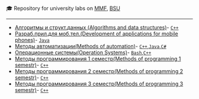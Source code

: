 :mortar_board: Repository for university labs on
[MMF](http://mmf.bsu.by/en/),
[BSU](http://www.bsu.by/en/main.aspx)

---
* [Алгоритмы и структ.данных (Algorithms and data structures)](https://github.com/apletea/MMF_Labs/tree/master/Algorithms)- [`C++`](https://github.com/apletea/MMF_Labs/search?l=C%2B%2B)
* [Разраб.прил.для моб.тел.(Development of applications for mobile phones)](https://github.com/apletea/MMF_Labs/tree/master/Android)- [`Java`](https://github.com/apletea/MMF_Labs/search?l=java)
* [Методы автоматизации(Methods of automation)](https://github.com/apletea/MMF_Labs/tree/master/Automation)- [`C++`](https://github.com/apletea/MMF_Labs/search?l=C%2B%2B),[`Java`](https://github.com/apletea/MMF_Labs/search?l=java),[`C#`](https://github.com/apletea/MMF_Labs/search?l=c#)
* [Операционные системы(Operation Systems)](https://github.com/apletea/MMF_Labs/tree/master/Bash%201%20course)- [`Bash`](https://github.com/apletea/MMF_Labs/search?l=bash),[`C++`](https://github.com/apletea/MMF_Labs/search?l=C%2B%2B)
* [Методы программирования 1 семестр(Methods of programming 1 semestr)](https://github.com/apletea/MMF_Labs/tree/master/C%2B%2B%201%20course)- [`C++`](https://github.com/apletea/MMF_Labs/search?l=C%2B%2B)
* [Методы программирования 2 семестр(Methods of programming 2 semestr)](https://github.com/apletea/MMF_Labs/tree/master/C%2B%2B%202%20course)- [`C++`](https://github.com/apletea/MMF_Labs/search?l=C%2B%2B)
* [Методы программирования 3 семестр(Methods of programming 3 semestr)](https://github.com/apletea/MMF_Labs/tree/master/C%2B%2B%203%20course)- [`C++`](https://github.com/apletea/MMF_Labs/search?l=C%2B%2B)

